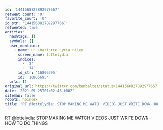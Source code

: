 ```yaml
---
id: '1441568827892977667'
retweet_count: '0'
favorite_count: '0'
id_str: '1441568827892977667'
retweeted: true
entities:
  hashtags: []
  symbols: []
  user_mentions:
    - name: Dr Charlotte Lydia Riley
      screen_name: lottelydia
      indices:
        - '3'
        - '14'
      id_str: '16805695'
      id: '16805695'
  urls: []
original_url: https://twitter.com/benbalter/status/1441568827892977667
date: '2021-09-25T01:02:46.000Z'
sitemap: false
robots: noindex
title: 'RT @lottelydia: STOP MAKING ME WATCH VIDEOS JUST WRITE DOWN HOW TO DO THINGS'
---
```


RT @lottelydia: STOP MAKING ME WATCH VIDEOS JUST WRITE DOWN HOW TO DO THINGS
